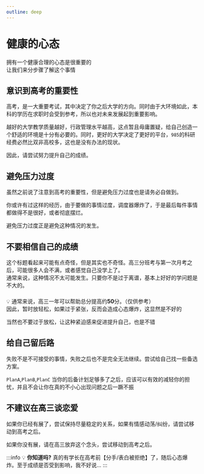 ```yaml
---
outline: deep
---
```

# 健康的心态

拥有一个健康合理的心态是很重要的  
让我们来分步骤了解这个事情

## 意识到高考的重要性
高考，是一大重要考试，其中决定了你之后大学的方向。同时由于大环境如此，本科的学历在求职时会受到参考，所以也对未来发展起到重要影响。

越好的大学教学质量越好，行政管理水平越高，这点暂且毋庸置疑，给自己创造一个舒适的环境是十分有必要的。同时，更好的大学决定了更好的平台，`985`的科研经费必然比双非高校多，这也是没有办法的现状。

因此，请尝试努力提升自己的成绩。

## 避免压力过度
虽然之前说了注意到高考的重要性，但是避免压力过度也是请务必自做到。

你或许有过这样的经历，由于要做的事情过度，调度器爆炸了，于是最后每件事情都做得不是很好，或者彻底摆烂。

避免压力过度正是避免这种情况的发生。

## 不要相信自己的成绩
这个标题看起来可能有点奇怪，但是其实也不奇怪。高三分班考与第一次月考之后，可能很多人会不满，或者感觉自己没学上了。  
通常来说，这种情况不太可能发生。只要你不是过于离谱，基本上好好的学问题是不大的。  
<div class="tip custom-block" style="padding-top: 8px">
💡 通常来说，高三一年可以帮助总分提高约<strong>50</strong>分。（仅供参考）
</div>
因此，暂时放轻松，如果过于紧张，反而会造成心态爆炸，这显然是不好的

当然也不要过于放松，让这种紧迫感来促进提升自己，也是不错


## 给自己留后路
失败不是不可接受的事情，失败之后也不是完全无法继续。尝试给自己找一些备选方案。

`PlanA`,`PlanB`,`PlanC` 当你的后备计划足够多了之后，应该可以有效的减轻你的担忧，并且不会让你在真的不小心出现问题之后一蹶不振

## 不建议在高三谈恋爱
如果你已经有展了，尝试保持尽量稳定的关系，如果有情感动荡/纠纷，请尝试移动到高考之后。

如果你没有展，请在高三放弃这个念头，尝试移动到高考之后。


:::info 💡 **你知道吗?**
真的有学长在高考前【分手/表白被拒绝】了，随后心态爆炸。至于成绩是否受到影响，我不好说...
:::